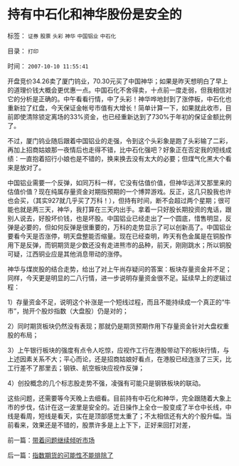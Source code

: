# 持有中石化和神华股份是安全的

标签： `证券` `股票` `头彩` `神华` `中国铝业` `中石化` 

目录： `打印`

时间： `2007-10-10 11:55:41`

开盘竞价34.26卖了厦门钨业，70.30元买了中国神华；如果是昨天想明白了早上的道理价钱大概会更优惠一点。中国石化不舍得卖，十点前一度走弱，但我相信对它的分析是正确的。中午看看行情，中了头彩！神华哗地封到了涨停板，中石化也重新拉了红盘，今天保证金帐号市值有大增长！简单计算一下，如果就此收市，目前即使清除锁定离场的33%资金，也已经重新达到了730%于年初的保证金额比例了。

不过，厦门钨业随后跟着中国铝业的走强，令到这个头彩象是跑了头彩输了二彩，再加上招商姑娘那一夜情后也走得不错，比中石化强吧？好象正在否定我的短线成绩：一直抱着招行小娘也是不错的，换来换去没有太大的必要；但煤气化黑大个看来是放对了。

中国铝业需要一个反弹，如同万科一样，它没有估值价值，但神华远洋又那里来的估值价值？现在纯属存量资金对期指预期的一个博羿游戏。反正，这几只股我也许也会买，（其实927就几乎买了万科！），但持有时间，断不会超过两个星期；很可能也就是两三天，神华，我打算在三天内出手。拿着一只好股长期投资的鬼话，跟别人说去，好股坏价钱，也是坏股。中国铝业已经走出了一个圆底，惜售明显，反弹是必要的，但如何反弹是很重要的，万科的走势显示了可以创新高了。中国铝业要看今天是否涨停，明天盘整能否缩量。现在已经查明，昨天有色金属是在铜股作用下是反弹，而铜期货是少数还没有走进熊市的品种，前天，刚刚跳水；所以铜股可疑，江西铜业应是其他消息带动的涨停。

神华与煤炭股的结合走势，给出了对上午尚存疑问的答案：板块存量资金并不足；同样，今天更是明显的二八行情，进一步说明存量资金很不足。延续早上的逻辑过程：

1）存量资金不足，说明这个补涨是一个短线过程，而且不能持续成一个真正的“牛市”，抛开个股炒指数（大盘股）仍是对的；

2）同时期货板块仍然没有表现；那就仍是期货预期作用下存量资金针对大盘权重股的布局；

3）上午银行板块的强度有点令人吃惊，应视作工行在港股带动下的板块行情，与上述因素关系不大；平心而论，还是招商姑娘好看点，在港股已经连涨了三天，比工行差不了那里去；钢铁、航空板块应视作反弹；

4）创投概念的几个标志股走势不强，凌强有可能只是钢铁板块的联动。

这些问题，还需要等今天晚上去细看。目前持有中石化和神华，完全跟随着大象上市的步伐，估计在这一波里是安全的。近日操作上全仓一股变成了半仓中长线，中线是看周，短线是看天，实在是顶部感觉太重了；不太相信还有大的个股升幅。当前看来，效果还是不错的，股票许多是上上下下，正好来回打对差，



前一篇：[带着问题继续倾听市场](../../../2007/10/10/带着问题继续倾听市场.md)

后一篇：[指数期货的可能性不能排除了](../../../2007/10/10/指数期货的可能性不能排除了.md)